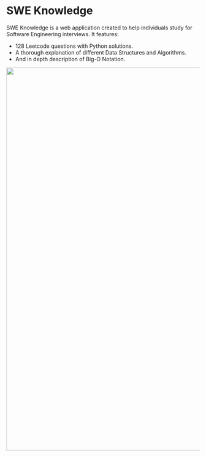# SWE Knowledge
SWE Knowledge is a web application created to help individuals study for Software Engineering interviews. It features: 
- 128 Leetcode questions with Python solutions.
- A thorough explanation of different Data Structures and Algorithms.
- And in depth description of Big-O Notation.

<img src="walkthrough.gif" width=1000><br>
